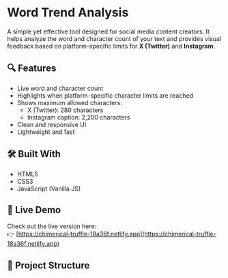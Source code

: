 # Word Trend Analysis

A simple yet effective tool designed for social media content creators. It helps analyze the word and character count of your text and provides visual feedback based on platform-specific limits for **X (Twitter)** and **Instagram**.

## 🔍 Features

- Live word and character count
- Highlights when platform-specific character limits are reached
- Shows maximum allowed characters:
  - X (Twitter): 280 characters
  - Instagram caption: 2,200 characters
- Clean and responsive UI
- Lightweight and fast

## 🛠️ Built With

- HTML5
- CSS3
- JavaScript (Vanilla JS)

## 🚀 Live Demo

Check out the live version here:  
👉 [https://chimerical-truffle-18a36f.netlify.app](https://chimerical-truffle-18a36f.netlify.app)

## 📁 Project Structure

